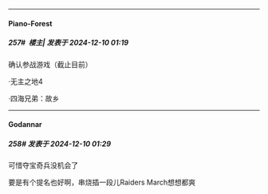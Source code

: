 ﻿
*****

####  Piano-Forest  
##### 257#         楼主| 发表于 2024-12-10 01:19

确认参战游戏（截止目前）

·无主之地4

·四海兄弟：故乡


*****

####  Godannar  
##### 258#       发表于 2024-12-10 01:29

可惜夺宝奇兵没机会了

要是有个提名也好啊，串烧插一段儿Raiders March想想都爽

